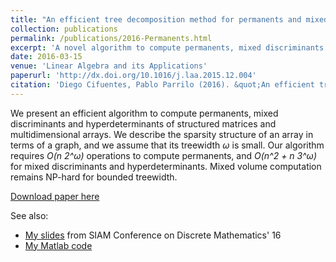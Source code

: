 ```yaml
---
title: "An efficient tree decomposition method for permanents and mixed discriminants"
collection: publications
permalink: /publications/2016-Permanents.html
excerpt: 'A novel algorithm to compute permanents, mixed discriminants and hyperdeterminants of structured matrices and multidimensional arrays.'
date: 2016-03-15
venue: 'Linear Algebra and its Applications'
paperurl: 'http://dx.doi.org/10.1016/j.laa.2015.12.004'
citation: 'Diego Cifuentes, Pablo Parrilo (2016). &quot;An efficient tree decomposition method for permanents and mixed discriminants.&quot; <i>Linear Algebra and its Applications</i>. 493:45-81.'
---
```

We present an efficient algorithm to compute permanents, mixed discriminants and hyperdeterminants of structured matrices and multidimensional arrays.
We describe the sparsity structure of an array in terms of a graph, and we assume that its treewidth *ω* is small. 
Our algorithm requires *O(n 2^ω)* operations to compute permanents, and *O(n^2 + n 3^ω)* for mixed discriminants and hyperdeterminants.
Mixed volume computation remains NP-hard for bounded treewidth.

[Download paper here](https://arxiv.org/abs/1507.03046)

See also:

* [My slides](../talks/Permanents.html) from SIAM Conference on Discrete Mathematics' 16
* [My Matlab code](../software/permanent.html)
